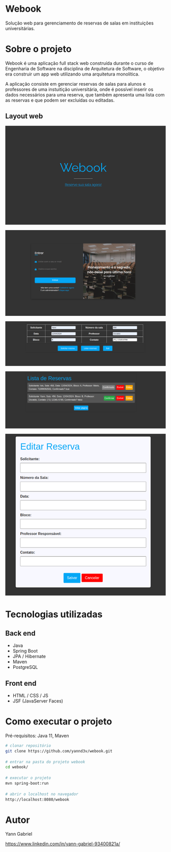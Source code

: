 # Webook
Solução web para gerenciamento de reservas de salas em instituições universitárias.

# Sobre o projeto
Webook é uma aplicação full stack web construída durante o curso de Engenharia de Software na disciplina de Arquitetura de Software, o objetivo era construir um app web utilizando uma arquitetura monolítica.

A aplicação consiste em gerenciar reservas de salas para alunos e professores de uma instuitição universitária, onde é possível inserir os dados necessários para uma reserva, que também apresenta uma lista com as reservas e que podem ser excluídas ou editadas.

## Layout web
![Web 1](https://github.com/yannd3v/webook/blob/main/src/main/resources/static/images/index.png?raw=true)

![Web 2](https://github.com/yannd3v/webook/blob/main/src/main/resources/static/images/login.png?raw=true)

![Web 3](https://github.com/yannd3v/webook/blob/main/src/main/resources/static/images/dados_reserva.png?raw=true)

![Web 4](https://github.com/yannd3v/webook/blob/main/src/main/resources/static/images/lista_reservas.png?raw=true)

![Web 5](https://github.com/yannd3v/webook/blob/main/src/main/resources/static/images/editar_reserva.png?raw=true)

# Tecnologias utilizadas
## Back end
- Java
- Spring Boot
- JPA / Hibernate
- Maven
- PostgreSQL
## Front end
- HTML / CSS / JS
- JSF (JavaServer Faces)
# Como executar o projeto

Pré-requisitos: Java 11, Maven

```bash
# clonar repositório
git clone https://github.com/yannd3v/webook.git

# entrar na pasta do projeto webook
cd webook/

# executar o projeto
mvn spring-boot:run

# abrir o localhost no navegador
http://localhost:8080/webook
```

# Autor

Yann Gabriel

https://www.linkedin.com/in/yann-gabriel-93400821a/
